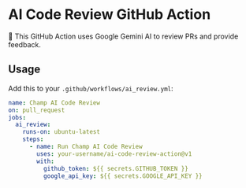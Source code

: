 # AI Code Review GitHub Action

🚀 This GitHub Action uses Google Gemini AI to review PRs and provide feedback.

## Usage

Add this to your `.github/workflows/ai_review.yml`:

```yaml
name: Champ AI Code Review
on: pull_request
jobs:
  ai_review:
    runs-on: ubuntu-latest
    steps:
      - name: Run Champ AI Code Review
        uses: your-username/ai-code-review-action@v1
        with:
          github_token: ${{ secrets.GITHUB_TOKEN }}
          google_api_key: ${{ secrets.GOOGLE_API_KEY }}
```
